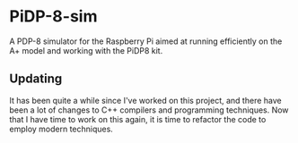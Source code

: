 # PiDP-8-sim
A PDP-8 simulator for the Raspberry Pi aimed at running efficiently on the A+ model and working with the PiDP8 kit.

## Updating

It has been quite a while since I've worked on this project, and there
have been a lot of changes to C++ compilers and programming techniques.
Now that I have time to work on this again, it is time to refactor
the code to employ modern techniques.
